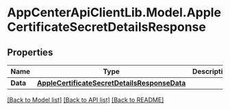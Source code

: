 # AppCenterApiClientLib.Model.AppleCertificateSecretDetailsResponse
## Properties

Name | Type | Description | Notes
------------ | ------------- | ------------- | -------------
**Data** | [**AppleCertificateSecretDetailsResponseData**](AppleCertificateSecretDetailsResponseData.md) |  | [optional] 

[[Back to Model list]](../README.md#documentation-for-models) [[Back to API list]](../README.md#documentation-for-api-endpoints) [[Back to README]](../README.md)

